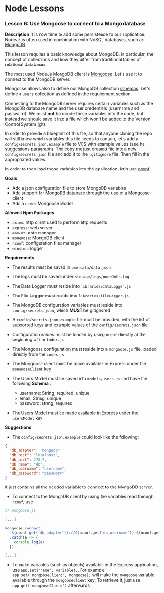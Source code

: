# Node Lessons

### Lesson 6: Use Mongoose to connect to a Mongo database

**Description**
It is now time to add some persistence to our application. NodeJs is often used in combination with NoSQL databases, such as [MongoDB](https://www.mongodb.com/).

This lesson requires a basic knowledge about MongoDB.
In particular, the concept of collections and how they differ from traditional tables of relational databases.

The most used NodeJs MongoDB client is [Mongoose](https://github.com/Automattic/mongoose).
Let's use it to connect to the MongoDB server.

Mongoose allows also to define our MongoDB collection [schemas](http://mongoosejs.com/docs/guide.html).
Let's define a `users` collection as defined in the requirement section.

Connecting to the MongoDB server requires certain variables such as the MongoDB database name and the user credentials (username and password).
We must **not** hardcode these variables into the code, but instead we should save it into a file which won't be added to the Version Control System (git).

In order to provide a blueprint of this file, so that anyone cloning the repo will still know which variables this file needs to contain,
let's add a `config/secrets.json.example` file to VCS with example values (see he suggestions paragraph).
The copy the just created file into a new `config/secrets.json` file and add it to the `.gitignore` file. Then fill in the appropriated values.

In order to then load those variables into the application, let's use [nconf](https://github.com/indexzero/nconf).

**Goals**
- Add a json configuration file to store MongoDB variables
- Add support for MongoDB database through the use of a Mongoose client
- Add a `users` Mongoose Model

**Allowed Npm Packages**
- `axios`: http client used to perform http requests
- `express`: web server
- `moment`: date manager
- `mongoose`: MongoDB client
- `nconf`: configuration files manager
- `winston`: logger

**Requirements**
- The results must be saved in `userdata/data.json`
- The logs must be saved under `storage/logs/nodeJobs.log`
- The Data Logger must reside into `libraries/dataLogger.js`
- The File Logger must reside into `libraries/fileLogger.js`
- The MongoDB configuration variables must reside into `config/secrets.json`, which **MUST** be gitignored
- A `config/secrets.json.example` file must be provided, with the list of supported keys and example values of the `config/secrets.json` file
- Configuration values must be loaded by using `nconf` directly at the beginning of the `index.js`
- The Mongoose configuration must reside into a `mongoose.js` file, loaded directly from the `index.js`
- The Mongoose client must be made available in Express under the `mongooseClient` key
- The Users Model must be saved into `models/users.js` and have the following __Schema__ :

  - username: String, required, unique
  - email: String, unique
  - password: string, required

- The Users Model must be made available in Express under the `usersModel` key

**Suggestions**
- The `config/secrets.json.example` could look like the following:

```json
{
  "db_adapter": "mongodb",
  "db_host": "localhost",
  "db_port": 27017,
  "db_name": "db",
  "db_username": "username",
  "db_password": "password"
}
```

it just contains all the needed variable to connect to the MongoDB server.

- To connect to the MongoDB client by using the variables read through `nconf`, use

```js
// mongoose.js

[...]

mongoose.connect(
  `${nconf.get('db_adapter')}://${nconf.get('db_username')}:${nconf.get('db_password')}@${nconf.get('db_host')}:${nconf.get('db_port')}/${nconf.get('db_name')}`, {})
  .catch(e => {
    console.log(e)
  });

[...]
```

- To make variables (such as objects) available in the Express application, use `app.set('name', variable);`.
  For example `app.set('mongooseClient', mongoose);` will make the `mongoose` variable available through the `mongooseClient` key. To retrieve it, just use `app.get('mongooseClient')` afterwards
